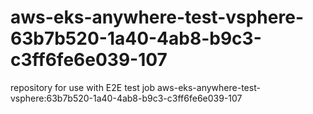 # aws-eks-anywhere-test-vsphere-63b7b520-1a40-4ab8-b9c3-c3ff6fe6e039-107
repository for use with E2E test job aws-eks-anywhere-test-vsphere:63b7b520-1a40-4ab8-b9c3-c3ff6fe6e039-107
